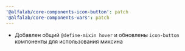 ```yaml
---
'@alfalab/core-components-icon-button': patch
'@alfalab/core-components-vars': patch
---
```


-   Добавлен общий `@define-mixin hover` и обновлены `icon-button` компоненты для использования миксина
